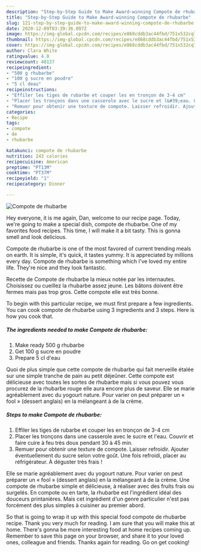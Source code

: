 ```yaml
---
description: "Step-by-Step Guide to Make Award-winning Compote de rhubarbe"
title: "Step-by-Step Guide to Make Award-winning Compote de rhubarbe"
slug: 121-step-by-step-guide-to-make-award-winning-compote-de-rhubarbe
date: 2020-12-09T03:39:36.097Z
image: https://img-global.cpcdn.com/recipes/e868cddb3ac44fbd/751x532cq70/compote-de-rhubarbe-photo-principale-de-la-recette.jpg
thumbnail: https://img-global.cpcdn.com/recipes/e868cddb3ac44fbd/751x532cq70/compote-de-rhubarbe-photo-principale-de-la-recette.jpg
cover: https://img-global.cpcdn.com/recipes/e868cddb3ac44fbd/751x532cq70/compote-de-rhubarbe-photo-principale-de-la-recette.jpg
author: Clara White
ratingvalue: 4.8
reviewcount: 40137
recipeingredient:
- "500 g rhubarbe"
- "100 g sucre en poudre"
- "5 cl deau"
recipeinstructions:
- "Effiler les tiges de rubarbe et couper les en tronçon de 3-4 cm"
- "Placer les tronçons dans une casserole avec le sucre et l&#39;eau. Couvrir et faire cuire à feu très doux pendant 30 à 45 min."
- "Remuer pour obtenir une texture de compote. Laisser refroidir. Ajouter éventuellement du sucre selon votre goût. Une fois refroidi, placer au réfrigérateur. À déguster très frais !"
categories:
- Recipe
tags:
- compote
- de
- rhubarbe

katakunci: compote de rhubarbe 
nutrition: 243 calories
recipecuisine: American
preptime: "PT13M"
cooktime: "PT37M"
recipeyield: "1"
recipecategory: Dinner

---
```



![Compote de rhubarbe](https://img-global.cpcdn.com/recipes/e868cddb3ac44fbd/751x532cq70/compote-de-rhubarbe-photo-principale-de-la-recette.jpg)

Hey everyone, it is me again, Dan, welcome to our recipe page. Today, we're going to make a special dish, compote de rhubarbe. One of my favorites food recipes. This time, I will make it a bit tasty. This is gonna smell and look delicious.

Compote de rhubarbe is one of the most favored of current trending meals on earth. It is simple, it's quick, it tastes yummy. It is appreciated by millions every day. Compote de rhubarbe is something which I've loved my entire life. They're nice and they look fantastic.

Recette de Compote de rhubarbe la mieux notée par les internautes. Choisissez ou cueillez la rhubarbe assez jeune. Les bâtons doivent être fermes mais pas trop gros. Cette compote elle est très bonne.


To begin with this particular recipe, we must first prepare a few ingredients. You can cook compote de rhubarbe using 3 ingredients and 3 steps. Here is how you cook that.

<!--inarticleads1-->

##### The ingredients needed to make Compote de rhubarbe:

1. Make ready 500 g rhubarbe
1. Get 100 g sucre en poudre
1. Prepare 5 cl d&#39;eau


Quoi de plus simple que cette compote de rhubarbe qui fait merveille étalée sur une simple tranche de pain au petit déjeûner. Cette compote est délicieuse avec toutes les sortes de rhubarbe mais si vous pouvez vous procurez de la rhubarbe rouge elle aura encore plus de saveur. Elle se marie agréablement avec du yogourt nature. Pour varier on peut préparer un « fool » (dessert anglais) en la mélangeant à de la crème. 

<!--inarticleads2-->

##### Steps to make Compote de rhubarbe:

1. Effiler les tiges de rubarbe et couper les en tronçon de 3-4 cm
1. Placer les tronçons dans une casserole avec le sucre et l&#39;eau. Couvrir et faire cuire à feu très doux pendant 30 à 45 min.
1. Remuer pour obtenir une texture de compote. Laisser refroidir. Ajouter éventuellement du sucre selon votre goût. Une fois refroidi, placer au réfrigérateur. À déguster très frais !


Elle se marie agréablement avec du yogourt nature. Pour varier on peut préparer un « fool » (dessert anglais) en la mélangeant à de la crème. Une compote de rhubarbe simple et délicieuse, à réaliser avec des fruits frais ou surgelés. En compote ou en tarte, la rhubarbe est l&#39;ingrédient idéal des douceurs printanières. Mais cet ingrédient d&#39;un genre particulier n&#39;est pas forcément des plus simples à cuisiner au premier abord. 

So that is going to wrap it up with this special food compote de rhubarbe recipe. Thank you very much for reading. I am sure that you will make this at home. There's gonna be more interesting food at home recipes coming up. Remember to save this page on your browser, and share it to your loved ones, colleague and friends. Thanks again for reading. Go on get cooking!
